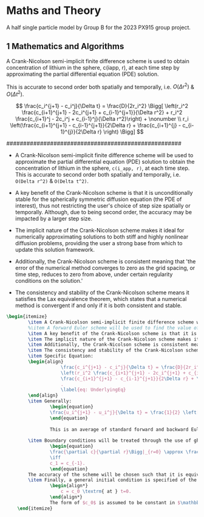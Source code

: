 # Maths and Theory

A half single particle model by Group B for the 2023 PX915 group project.

## 1 Mathematics and Algorithms

A Crank-Nicolson semi-implicit finite difference scheme is used  to obtain concentration of lithium in the sphere, c(iapp, r), at each time step by approximating the partial differential equation (PDE) solution. 

This is accurate to second order both spatially and temporally, i.e. $O(\Delta r^2)$ \& $O(\Delta t^2)$.

$$
\frac{c_i^{j+1} - c_i^j}{\Delta t} = \frac{D}{2r_i^2} \Bigg[
\left(r_i^2 \frac{c_{i+1}^{j+1} - 2c_i^{j+1} + c_{i-1}^{j+1}}{\Delta r^2} + r_i^2 \frac{c_{i+1}^j - 2c_i^j + c_{i-1}^j}{\Delta r^2}\right) + \nonumber \\ r_i \left(\frac{c_{i+1}^{j+1} - c_{i-1}^{j+1}}{2\Delta r} + \frac{c_{i+1}^{j} - c_{i-1}^{j}}{2\Delta r} \right) \Bigg]
$$

####################################################




- A Crank-Nicolson semi-implicit finite difference scheme will be used to approximate the partial differential equation (PDE) solution to obtain the concentration of lithium in the sphere, `c(i_app, r)`, at each time step. This is accurate to second order both spatially and temporally, i.e. `O(Delta r^2)` & `O(Delta t^2)`.

- A key benefit of the Crank-Nicolson scheme is that it is unconditionally stable for the spherically symmetric diffusion equation (the PDE of interest), thus not restricting the user's choice of step size spatially or temporally. Although, due to being second order, the accuracy may be impacted by a larger step size.

- The implicit nature of the Crank-Nicolson scheme makes it ideal for numerically approximating solutions to both stiff and highly nonlinear diffusion problems, providing the user a strong base from which to update this solution framework.

- Additionally, the Crank-Nicolson scheme is consistent meaning that 'the error of the numerical method converges to zero as the grid spacing, or time step, reduces to zero from above, under certain regularity conditions on the solution.'

- The consistency and stability of the Crank-Nicolson scheme means it satisfies the Lax equivalence theorem, which states that a numerical method is convergent if and only if it is both consistent and stable.





```latex
\begin{itemize}
        \item A Crank-Nicolson semi-implicit finite difference scheme will be used to approximate the partial differential equation (PDE) solution to obtain the concentration of lithium in the sphere, $\mathbf{c}(i_{\mathrm{app}},\mathbf{r})$, at each time step. This is accurate to second order both spatially and temporally, i.e. $O(\Delta r^2)$ \& $O(\Delta t^2)$.
        %\item A forward Euler scheme will be used to find the value of $\mathbf{c}$ as time varies. This is accurate to $O({\Delta t^2})$.
        \item A key benefit of the Crank-Nicolson scheme is that it is unconditionally stable for the spherically symmetric diffusion equation (the PDE of interest), thus not restricting the user's choice of step size spatially or temporally. Although due to being second order, the accuracy may be impacted by a larger step size.
        \item The implicit nature of the Crank-Nicolson scheme makes it ideal for numerically approximating solutions to both stiff and highly nonlinear diffusion problems, providing the user a strong base from which to update this solution framework.
        \item Additionally, the Crank-Nicolson scheme is consistent meaning that `the error of the numerical method converges to zero as the grid spacing, or time step, reduces to zero from above, under certain regularity conditions on the solution.'
        \item The consistency and stability of the Crank-Nicolson scheme means it satisfies the Lax equivalence theorem, which states that a numerical method is convergent if and only if it is both consistent and stable.
        \item Specific Equation:
        \begin{align}
                    \frac{c_i^{j+1} - c_i^j}{\Delta t} = \frac{D}{2r_i^2} \Bigg[ &
                    \left(r_i^2 \frac{c_{i+1}^{j+1} - 2c_i^{j+1} + c_{i-1}^{j+1}}{\Delta r^2} + r_i^2 \frac{c_{i+1}^j - 2c_i^j + c_{i-1}^j}{\Delta r^2}\right) + \nonumber \\ & r_i \left(
                    \frac{c_{i+1}^{j+1} - c_{i-1}^{j+1}}{2\Delta r} + \frac{c_{i+1}^{j} - c_{i-1}^{j}}{2\Delta r} \right) \Bigg]
                    .
                    \label{eq: UnderlyingEq}
        \end{align}
        \item Generally:
                \begin{equation}
                \frac{u_i^{j+1} - u_i^j}{\Delta t} = \frac{1}{2} \left[ F^{j+1}_i(u,r,t,\frac{\partial u}{\partial r},\frac{\partial ^2 u}{\partial r^2}) + F^j_i(u,r,t,\frac{\partial u}{\partial r},\frac{\partial ^2 u}{\partial r^2}) \right].
                \end{equation}
                
                This is an average of standard forward and backward Euler methods.
                
        \item Boundary conditions will be treated through the use of ghost nodes, which assign values for the function of interest to regions just beyond the domain of the problem in an attempt to approximate the first derivatives present in the Neumann boundary conditions specified. For example,
                \begin{equation}
                \frac{\partial c}{\partial r}\Bigg|_{r=0} \approx \frac{c_1 - c_{-1}}{2\Delta r} = 0
                \iff
                c_1 = c_{-1}.
                \end{equation}
        The accuracy of the scheme will be chosen such that it is equivalent to the interior solved points.
        \item Finally, a general initial condition is specified of the form
                \begin{align*}
                    c = c_0 \textrm{ at } t=0.
                \end{align*}
                The form of $c_0$ is assumed to be constant in $\mathbb{R}$.
    \end{itemize}
